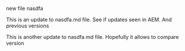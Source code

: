 new file
nasdfa


This is an update to nasdfa.md file. See if updates seen in AEM. And previous versions

This is another update to nasdfa.md file. Hopefully it allows to compare version
